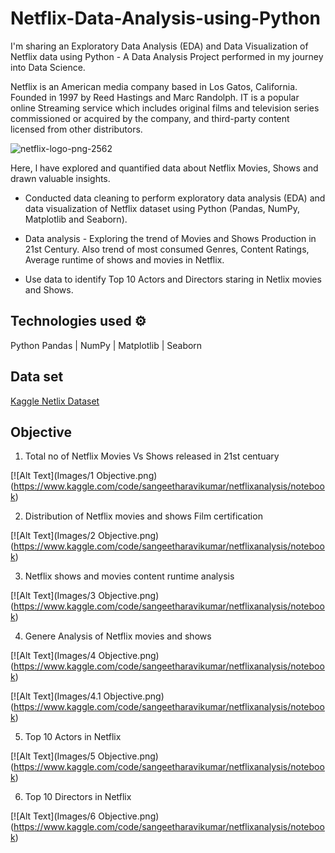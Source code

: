 # Netflix-Data-Analysis-using-Python

I'm sharing an Exploratory Data Analysis (EDA) and Data Visualization of Netflix data using Python - A Data Analysis Project performed in my journey into Data Science.

Netflix is an American media company based in Los Gatos, California. Founded in 1997 by Reed Hastings and Marc Randolph. IT is a popular online Streaming service which includes original films and television series commissioned or acquired by the company, and third-party content licensed from other distributors. 

![netflix-logo-png-2562](https://user-images.githubusercontent.com/125726682/228943665-3279385b-e53c-4261-aa26-2a8df2ac0020.png)

Here, l have explored and quantified data about Netflix Movies, Shows and drawn valuable insights.

* Conducted data cleaning to perform exploratory data analysis (EDA) and data visualization of Netflix dataset using Python (Pandas, NumPy, Matplotlib and Seaborn).

* Data analysis - Exploring the trend of Movies and Shows Production in 21st Century. Also trend of most consumed Genres, Content Ratings, Average runtime of shows and movies in Netflix.

* Use data to identify Top 10 Actors and Directors staring in Netlix movies and Shows.

## Technologies used ⚙️

  Python
  Pandas | NumPy | Matplotlib | Seaborn
  
## Data set

[Kaggle Netlix Dataset](https://www.kaggle.com/datasets/victorsoeiro/netflix-tv-shows-and-movies)

## Objective

1. Total no of Netflix Movies Vs Shows released in 21st centuary

[![Alt Text](Images/1 Objective.png)(https://www.kaggle.com/code/sangeetharavikumar/netflixanalysis/notebook)

2. Distribution of Netflix movies and shows Film certification 

[![Alt Text](Images/2 Objective.png)(https://www.kaggle.com/code/sangeetharavikumar/netflixanalysis/notebook)

3. Netflix shows and movies content runtime analysis

[![Alt Text](Images/3 Objective.png)(https://www.kaggle.com/code/sangeetharavikumar/netflixanalysis/notebook)

4. Genere Analysis of Netflix movies and shows

[![Alt Text](Images/4 Objective.png)(https://www.kaggle.com/code/sangeetharavikumar/netflixanalysis/notebook)

[![Alt Text](Images/4.1 Objective.png)(https://www.kaggle.com/code/sangeetharavikumar/netflixanalysis/notebook)

5. Top 10 Actors in Netflix

[![Alt Text](Images/5 Objective.png)(https://www.kaggle.com/code/sangeetharavikumar/netflixanalysis/notebook)

6. Top 10 Directors in Netflix

[![Alt Text](Images/6 Objective.png)(https://www.kaggle.com/code/sangeetharavikumar/netflixanalysis/notebook)
